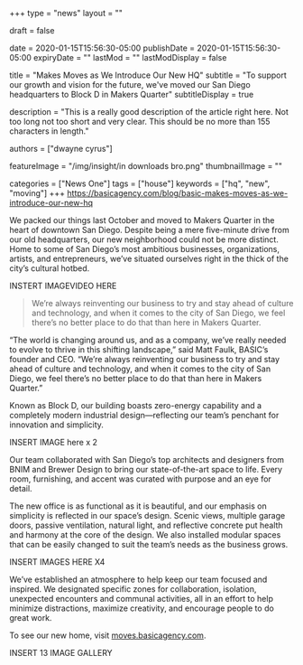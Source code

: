 +++
type = "news"
layout = ""

draft = false

date = 2020-01-15T15:56:30-05:00
publishDate = 2020-01-15T15:56:30-05:00
expiryDate = ""
lastMod = ""
lastModDisplay = false

title = "Makes Moves as We Introduce Our New HQ"
subtitle = "To support our growth and vision for the future, we've moved our San Diego headquarters to Block D in Makers Quarter"
subtitleDisplay = true

description = "This is a really good description of the article right here. Not too long not too short and very clear. This should be no more than 155 characters in length."

authors = ["dwayne cyrus"]

featureImage = "/img/insight/in downloads bro.png"
thumbnailImage = ""

categories = ["News One"]
tags = ["house"]
keywords = ["hq", "new", "moving"]
+++
https://basicagency.com/blog/basic-makes-moves-as-we-introduce-our-new-hq

We packed our things last October and moved to Makers Quarter in the heart of downtown San Diego. Despite being a mere five-minute drive from our old headquarters, our new neighborhood could not be more distinct. Home to some of San Diego’s most ambitious businesses, organizations, artists, and entrepreneurs, we’ve situated ourselves right in the thick of the city’s cultural hotbed.

INSTERT IMAGEVIDEO HERE

>We’re always reinventing our business to try and stay ahead of culture and technology, and when it comes to the city of San Diego, we feel there’s no better place to do that than here in Makers Quarter.

“The world is changing around us, and as a company, we’ve really needed to evolve to thrive in this shifting landscape,” said Matt Faulk, BASIC’s founder and CEO. “We’re always reinventing our business to try and stay ahead of culture and technology, and when it comes to the city of San Diego, we feel there’s no better place to do that than here in Makers Quarter.”

Known as Block D, our building boasts zero-energy capability and a completely modern industrial design—reflecting our team’s penchant for innovation and simplicity.

INSERT IMAGE here x 2

Our team collaborated with San Diego’s top architects and designers from BNIM and Brewer Design to bring our state-of-the-art space to life. Every room, furnishing, and accent was curated with purpose and an eye for detail.

The new office is as functional as it is beautiful, and our emphasis on simplicity is reflected in our space’s design. Scenic views, multiple garage doors, passive ventilation, natural light, and reflective concrete put health and harmony at the core of the design. We also installed modular spaces that can be easily changed to suit the team’s needs as the business grows.

INSERT IMAGES HERE X4

We’ve established an atmosphere to help keep our team focused and inspired. We designated specific zones for collaboration, isolation, unexpected encounters and communal activities, all in an effort to help minimize distractions, maximize creativity, and encourage people to do great work.

To see our new home, visit [moves.basicagency.com](moves.basicagency.com).

INSERT 13 IMAGE GALLERY

